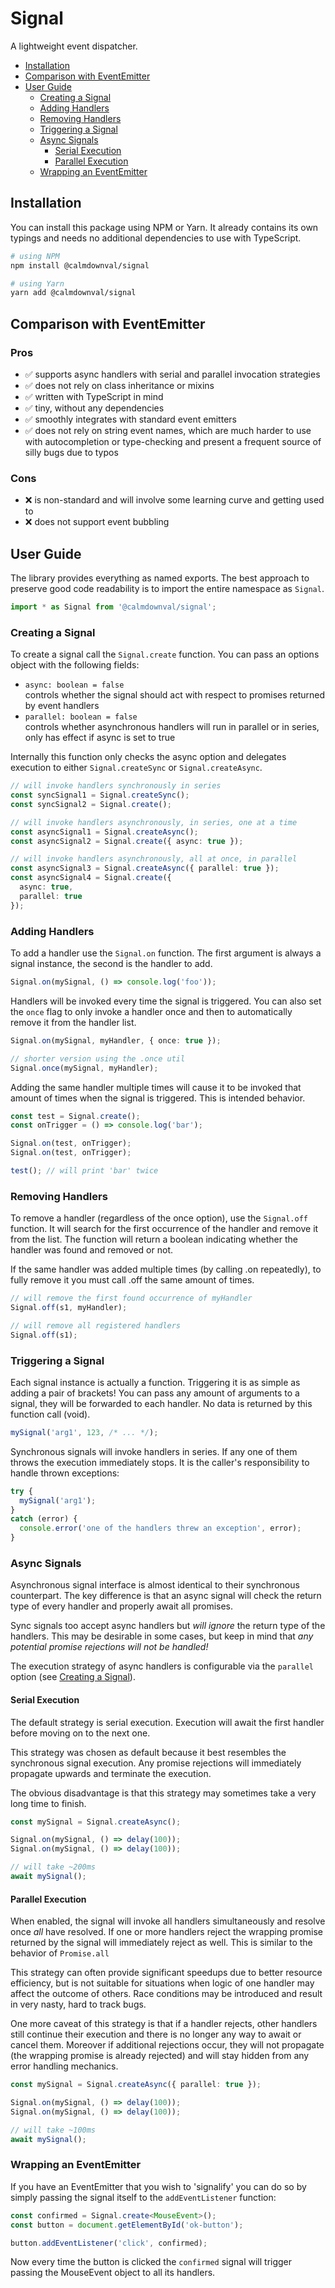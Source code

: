 # Signal

A lightweight event dispatcher.

- [Installation](#installation)
- [Comparison with EventEmitter](#comparison-with-eventemitter)
- [User Guide](#user-guide)
  - [Creating a Signal](#creating-a-signal)
  - [Adding Handlers](#adding-handlers)
  - [Removing Handlers](#removing-handlers)
  - [Triggering a Signal](#triggering-a-signal)
  - [Async Signals](#async-signals)
    - [Serial Execution](#serial-execution)
    - [Parallel Execution](#parallel-execution)
  - [Wrapping an EventEmitter](#wrapping-an-eventemitter)

## Installation

You can install this package using NPM or Yarn. It already contains its own
typings and needs no additional dependencies to use with TypeScript.

```sh
# using NPM
npm install @calmdownval/signal

# using Yarn
yarn add @calmdownval/signal
```

## Comparison with EventEmitter

### Pros

- ✅ supports async handlers with serial and parallel invocation strategies
- ✅ does not rely on class inheritance or mixins
- ✅ written with TypeScript in mind
- ✅ tiny, without any dependencies
- ✅ smoothly integrates with standard event emitters
- ✅ does not rely on string event names, which are much harder to use with
  autocompletion or type-checking and present a frequent source of silly bugs
  due to typos

### Cons

- ❌ is non-standard and will involve some learning curve and getting used to
- ❌ does not support event bubbling

## User Guide

The library provides everything as named exports. The best approach to preserve
good code readability is to import the entire namespace as `Signal`.

```ts
import * as Signal from '@calmdownval/signal';
```

### Creating a Signal

To create a signal call the `Signal.create` function. You can pass an options
object with the following fields:

- `async: boolean = false`  
  controls whether the signal should act with respect to promises returned by
  event handlers
- `parallel: boolean = false`  
  controls whether asynchronous handlers will run in parallel or in series, only
  has effect if async is set to true

Internally this function only checks the async option and delegates execution
to either `Signal.createSync` or `Signal.createAsync`.

```ts
// will invoke handlers synchronously in series
const syncSignal1 = Signal.createSync();
const syncSignal2 = Signal.create();

// will invoke handlers asynchronously, in series, one at a time
const asyncSignal1 = Signal.createAsync();
const asyncSignal2 = Signal.create({ async: true });

// will invoke handlers asynchronously, all at once, in parallel
const asyncSignal3 = Signal.createAsync({ parallel: true });
const asyncSignal4 = Signal.create({
  async: true,
  parallel: true
});
```

### Adding Handlers

To add a handler use the `Signal.on` function. The first argument is always a
signal instance, the second is the handler to add.

```ts
Signal.on(mySignal, () => console.log('foo'));
```

Handlers will be invoked every time the signal is triggered. You can also set
the `once` flag to only invoke a handler once and then to automatically remove
it from the handler list.

```ts
Signal.on(mySignal, myHandler, { once: true });

// shorter version using the .once util
Signal.once(mySignal, myHandler);
```

Adding the same handler multiple times will cause it to be invoked that amount
of times when the signal is triggered. This is intended behavior.

```ts
const test = Signal.create();
const onTrigger = () => console.log('bar');

Signal.on(test, onTrigger);
Signal.on(test, onTrigger);

test(); // will print 'bar' twice
```

### Removing Handlers

To remove a handler (regardless of the once option), use the `Signal.off`
function. It will search for the first occurrence of the handler and remove it
from the list. The function will return a boolean indicating whether the handler
was found and removed or not.

If the same handler was added multiple times (by calling .on repeatedly), to
fully remove it you must call .off the same amount of times.

```ts
// will remove the first found occurrence of myHandler
Signal.off(s1, myHandler);

// will remove all registered handlers
Signal.off(s1);
```

### Triggering a Signal

Each signal instance is actually a function. Triggering it is as simple as
adding a pair of brackets! You can pass any amount of arguments to a signal,
they will be forwarded to each handler. No data is returned by this function
call (void).

```ts
mySignal('arg1', 123, /* ... */);
```

Synchronous signals will invoke handlers in series. If any one of them throws
the execution immediately stops. It is the caller's responsibility to handle
thrown exceptions:

```ts
try {
  mySignal('arg1');
}
catch (error) {
  console.error('one of the handlers threw an exception', error);
}
```

### Async Signals

Asynchronous signal interface is almost identical to their synchronous
counterpart. The key difference is that an async signal will check the return
type of every handler and properly await all promises.

Sync signals too accept async handlers but *will ignore* the return type of the
handlers. This may be desirable in some cases, but keep in mind that *any
potential promise rejections will not be handled!*

The execution strategy of async handlers is configurable via the `parallel`
option (see [Creating a Signal](#creating-a-signal)).

#### Serial Execution

The default strategy is serial execution. Execution will await the first handler
before moving on to the next one.

This strategy was chosen as default because it best resembles the synchronous
signal execution. Any promise rejections will immediately propagate upwards and
terminate the execution.

The obvious disadvantage is that this strategy may sometimes take a very long
time to finish.

```ts
const mySignal = Signal.createAsync();

Signal.on(mySignal, () => delay(100));
Signal.on(mySignal, () => delay(100));

// will take ~200ms
await mySignal();
```

#### Parallel Execution

When enabled, the signal will invoke all handlers simultaneously and resolve
once *all* have resolved. If one or more handlers reject the wrapping promise
returned by the signal will immediately reject as well. This is similar to the
behavior of `Promise.all`

This strategy can often provide significant speedups due to better resource
efficiency, but is not suitable for situations when logic of one handler may
affect the outcome of others. Race conditions may be introduced and result in
very nasty, hard to track bugs.

One more caveat of this strategy is that if a handler rejects, other handlers
still continue their execution and there is no longer any way to await or cancel
them. Moreover if additional rejections occur, they will not propagate (the
wrapping promise is already rejected) and will stay hidden from any error
handling mechanics.

```ts
const mySignal = Signal.createAsync({ parallel: true });

Signal.on(mySignal, () => delay(100));
Signal.on(mySignal, () => delay(100));

// will take ~100ms
await mySignal();
```

### Wrapping an EventEmitter

If you have an EventEmitter that you wish to 'signalify' you can do so by simply
passing the signal itself to the `addEventListener` function:

```ts
const confirmed = Signal.create<MouseEvent>();
const button = document.getElementById('ok-button');

button.addEventListener('click', confirmed);
```

Now every time the button is clicked the `confirmed` signal will trigger passing
the MouseEvent object to all its handlers.
